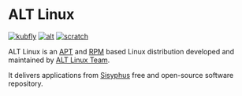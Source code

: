 # ALT Linux

[![kubfly](https://img.shields.io/badge/group-kubfly-blue)](https://github.com/kubfly) [![alt](https://img.shields.io/badge/application-alt-blue)](https://github.com/kubfly/alt) [![scratch](https://img.shields.io/badge/version-scratch-blue)](https://github.com/kubfly/alt/releases/tag/scratch)

ALT Linux is an [APT](https://en.wikipedia.org/wiki/APT_(software)) and [RPM](https://en.wikipedia.org/wiki/RPM_Package_Manager) based Linux distribution developed and maintained by [ALT Linux Team](https://en.altlinux.org/ALT_Linux_Team).

It delivers applications from [Sisyphus](https://en.altlinux.org/Sisyphus) free and open-source software repository.

